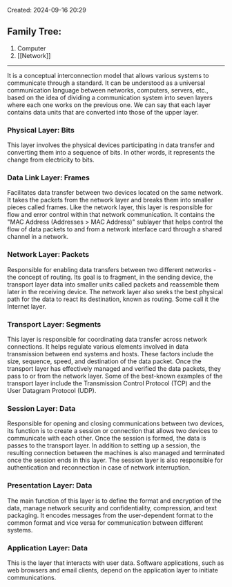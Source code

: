 Created: 2024-09-16 20:29
## Family Tree:
1. Computer
2. [[Network]]
-- -
It is a conceptual interconnection model that allows various systems to communicate through a standard. It can be understood as a universal communication language between networks, computers, servers, etc., based on the idea of dividing a communication system into seven layers where each one works on the previous one. We can say that each layer contains data units that are converted into those of the upper layer.
### Physical Layer: Bits
This layer involves the physical devices participating in data transfer and converting them into a sequence of bits. In other words, it represents the change from electricity to bits.
### Data Link Layer: Frames
Facilitates data transfer between two devices located on the same network. It takes the packets from the network layer and breaks them into smaller pieces called frames. Like the network layer, this layer is responsible for flow and error control within that network communication. It contains the "MAC Address (Addresses > MAC Address)" sublayer that helps control the flow of data packets to and from a network interface card through a shared channel in a network.
### Network Layer: Packets
Responsible for enabling data transfers between two different networks -the concept of routing. Its goal is to fragment, in the sending device, the transport layer data into smaller units called packets and reassemble them later in the receiving device. The network layer also seeks the best physical path for the data to react its destination, known as routing. Some call it the Internet layer.
### Transport Layer: Segments
This layer is responsible for coordinating data transfer across network connections. It helps regulate various elements involved in data transmission between end systems and hosts. These factors include the size, sequence, speed, and destination of the data packet. Once the transport layer has effectively managed and verified the data packets, they pass to or from the network layer. Some of the best-known examples of the transport layer include the Transmission Control Protocol (TCP) and the User Datagram Protocol (UDP).
### Session Layer: Data
Responsible for opening and closing communications between two devices, its function is to create a session or connection that allows two devices to communicate with each other. Once the session is formed, the data is passes to the transport layer. In addition to setting up a session, the resulting connection between the machines is also managed and terminated once the session ends in this layer. The session layer is also responsible for authentication and reconnection in case of network interruption.
### Presentation Layer: Data
The main function of this layer is to define the format and encryption of the data, manage network security and confidentiality, compression, and text packaging. It encodes messages from the user-dependent format to the common format and vice versa for communication between different systems.
### Application Layer: Data
This is the layer that interacts with user data. Software applications, such as web browsers and email clients, depend on the application layer to initiate communications.